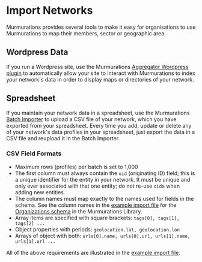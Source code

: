 # Import Networks

Murmurations provides several tools to make it easy for organisations to use Murmurations to map their members, sector or geographic area.

## Wordpress Data

If you run a Wordpress site, use the Murmurations [Aggregator Wordpress plugin]((/developers/wp-aggregator.md)) to automatically allow your site to interact with Murmurations to index your network's data in order to display maps or directories of your network.

## Spreadsheet

If you maintain your network data in a spreadsheet, use the Murmurations [Batch Importer](https://test-tools.murmurations.network/batch-importer) to upload a CSV file of your network, which you have exported from your spreadsheet. Every time you add, update or delete any of your network's data profiles in your spreadsheet, just export the data in a CSV file and reupload it in the Batch Importer.

### CSV Field Formats

- Maximum rows (profiles) per batch is set to 1,000
- The first column must always contain the `oid` (originating ID) field; this is a unique identifier for the entity in your network. It must be unique and only ever associated with that one entity; do not re-use `oid`s when adding new entities.
- The column names must map exactly to the names used for fields in the schema. See the column names in the [example import file](https://github.com/MurmurationsNetwork/MurmurationsServices/blob/main/tests/organizations_schema-v1.0.0-example-import.csv) for the [Organizations schema](https://github.com/MurmurationsNetwork/MurmurationsLibrary/blob/test/schemas/organizations_schema-v1.0.0.json) in the Murmurations Library.
- Array items are specified with square brackets: `tags[0], tags[1], tags[2] ...`
- Object properties with periods: `geolocation.lat, geolocation.lon`
- Arrays of object with both: `urls[0].name, urls[0].url, urls[1].name, urls[1].url ...`

All of the above requirements are illustrated in the [example import file](https://github.com/MurmurationsNetwork/MurmurationsServices/blob/main/tests/organizations_schema-v1.0.0-example-import.csv).
